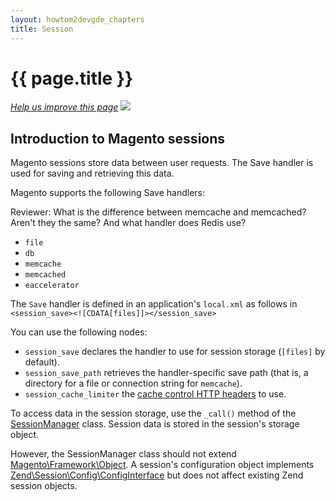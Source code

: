 ```yaml
---
layout: howtom2devgde_chapters
title: Session 
---
```

 
<h1 id="m2devgde-session">{{ page.title }}</h1>

<p><a href="{{ site.githuburl }}m2devgde/holding-pen/session.md" target="_blank"><em>Help us improve this page</em></a>&nbsp;<img src="{{ site.baseurl }}common/images/newWindow.gif"/></p>

<h2 id="m2devgde-session-intro">Introduction to Magento sessions</h2> 

Magento sessions store data between user requests. The Save handler is used for saving and retrieving this data.

Magento supports the following Save handlers:

<p class="q">Reviewer: What is the difference between memcache and memcached? Aren't they the same? And what handler does Redis use?</p>

*	`file`
*	`db`
*	`memcache`
*	`memcached`
*	`eaccelerator`

The `Save` handler is defined in an application's `local.xml` as follows in `<session_save><![CDATA[files]]></session_save>`

You can use the following nodes:

*	`session_save` declares the handler to use for session storage (`[files]` by default).
*	`session_save_path` retrieves the handler-specific save path (that is, a directory for a file or connection string for `memcache`).
*	`session_cache_limiter` the <a href="http://php.net/manual/en/function.session-cache-limiter.php#82174" target="_blank">cache control HTTP headers</a> to use. 

To access data in the session storage, use the `_call()` method of the <a href="{{ site.mage2000url }}lib/internal/Magento/Framework/Session/SessionManager.php" target="_blank">SessionManager</a> class. Session data is stored in the session's storage object. 

However, the SessionManager class should not extend <a href="{{ site.mage2000url }}lib/internal/Magento/Framework/Object.php" target="_blank">Magento\Framework\Object</a>. A session's configuration object implements <a href="http://framework.zend.com/apidoc/2.2/classes/Zend.Session.Config.ConfigInterface.html" target="_blank">Zend\Session\Config\ConfigInterface</a> but does not affect existing Zend session objects.
